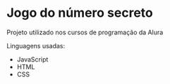<h1>Jogo do número secreto</h1>
<p>Projeto utilizado nos cursos de programação da Alura</p>
<p>Linguagens usadas: </p>
<ul>
<li>JavaScript</li>
<li>HTML</li>
<li>CSS</li>
</ul>
